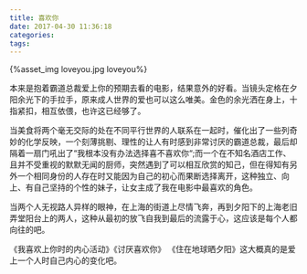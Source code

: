 ```yaml
---
title: 喜欢你
date: 2017-04-30 11:36:18
categories:
tags:
---
```

{%asset_img loveyou.jpg loveyou%}


本来是抱着霸道总裁爱上你的预期去看的电影，结果意外的好看。当镜头定格在夕阳余光下的手拉手，原来成人世界的爱也可以这么唯美。金色的余光洒在身上，十指紧扣，相互依偎，也许这已经够了。

当美食将两个毫无交际的处在不同平行世界的人联系在一起时，催化出了一些列奇妙的化学反映，一个刻薄挑剔、理性的让人有时感到非常讨厌的霸道总裁，最后却隔着一扇门吼出了“我根本没有办法选择喜不喜欢你“;而一个在不知名酒店工作、且并不受重视的默默无闻的厨师，突然遇到了可以相互欣赏的知己，但在得知有另外一个相同身份的人存在时又能因为自己的初心而果断选择离开，这种独立、向上、有自己坚持的个性的妹子，让女主成了我在电影中最喜欢的角色。

当两个人无视路人异样的眼神，在上海的街道上尽情飞奔，再到夕阳下的上海老旧弄堂阳台上的两人，这种从最初的放飞自我到最后的流露于心，这应该是每个人都向往的吧。

《我喜欢上你时的内心活动》《讨厌喜欢你》 《住在地球晒夕阳》这大概真的是爱上一个人时自己内心的变化吧。